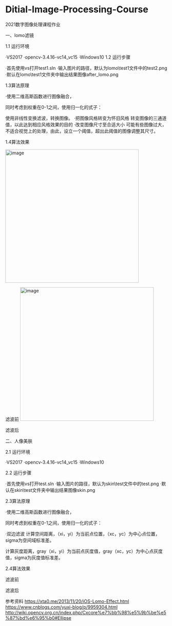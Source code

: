 # Ditial-Image-Processing-Course
2021数字图像处理课程作业

一、lomo滤镜

1.1 运行环境

·VS2017
·opencv-3.4.16-vc14_vc15
·Windows10
1.2 运行步骤

·首先使用vs打开test1.sln
·输入图片的路径，默认为lomo\test1文件中的test2.png
·默认在lomo\test1文件夹中输出结果图像after_lomo.png

1.3算法原理

·使用二维高斯函数进行图像融合，

同时考虑到权重在0-1之间，使用归一化的式子：

使用非线性变换滤波，转换图像。
·把图像风格转变为怀旧风格
转变图像的三通道值，以此达到相应风格效果的目的
·改变图像尺寸至合适大小
可能有些图像过大，不适合视觉上的处理，由此，设立一个阈值，超出此阈值的图像调整其尺寸。

1.4算法效果

<img width="415" alt="image" src="https://user-images.githubusercontent.com/40064484/142761848-88d87555-911d-4182-acc0-aa39ef425578.png">

滤波前
<img width="416" alt="image" src="https://user-images.githubusercontent.com/40064484/142761856-63f81499-0659-45b1-b1f0-d2f257b6b3f7.png">

滤波后

二、人像美肤

2.1 运行环境

·VS2017
·opencv-3.4.16-vc14_vc15
·Windows10

2.2 运行步骤

·首先使用vs打开test.sln
·输入图片的路径，默认为skin\test文件中的test.png
·默认在skin\test文件夹中输出结果图像skin.png

2.3算法原理

·使用二维高斯函数进行图像融合，

同时考虑到权重在0-1之间，使用归一化的式子：

·双边滤波
计算空间距离，（xi，yi）为当前点位置，（xc，yc）为中心点位置，sigma为空间域标准差。

计算灰度距离，gray（xi，yi）为当前点灰度值，gray（xc，yc）为中心点灰度值，sigma为灰度值标准差。


2.4算法效果

滤波前

滤波后

参考资料
https://xta0.me/2013/11/20/iOS-Lomo-Effect.html
https://www.cnblogs.com/yuxi-blog/p/9959304.html
http://wiki.opencv.org.cn/index.php/Cxcore%e7%bb%98%e5%9b%be%e5%87%bd%e6%95%b0#Ellipse
